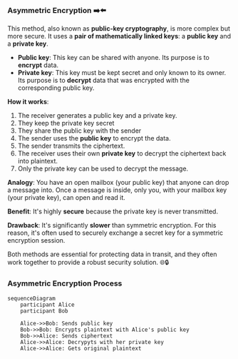 ### Asymmetric Encryption ➡️⬅️

This method, also known as **public-key cryptography**, is more complex but more secure. It uses a **pair of mathematically linked keys**: a **public key** and a **private key**.

-   **Public key**: This key can be shared with anyone. Its purpose is to **encrypt** data.
-   **Private key**: This key must be kept secret and only known to its owner. Its purpose is to **decrypt** data that was encrypted with the corresponding public key.

**How it works**:

1. The receiver generates a public key and a private key. 
2. They keep the private key secret
3. They share the public key with the sender
4. The sender uses the **public key** to encrypt the data.
5. The sender transmits the ciphertext.
6. The receiver uses their own **private key** to decrypt the ciphertext back into plaintext. 
7. Only the private key can be used to decrypt the message.

**Analogy**: You have an open mailbox (your public key) that anyone can drop a message into. Once a message is inside, only you, with your mailbox key (your private key), can open and read it.

**Benefit**: It's highly **secure** because the private key is never transmitted.

**Drawback**: It's significantly **slower** than symmetric encryption. For this reason, it's often used to securely exchange a secret key for a symmetric encryption session.

Both methods are essential for protecting data in transit, and they often work together to provide a robust security solution. 🌐🔒

### Asymmetric Encryption Process

```mermaid
sequenceDiagram
    participant Alice
    participant Bob

    Alice->>Bob: Sends public key
    Bob->>Bob: Encrypts plaintext with Alice's public key
    Bob->>Alice: Sends ciphertext
    Alice->>Alice: Decrypyts with her private key
    Alice->>Alice: Gets original plaintext
```
